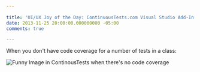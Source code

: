 ```yaml
---
 
title: 'UI/UX Joy of the Day: ContinuousTests.com Visual Studio Add-In'
date: 2013-11-25 20:00:00.000000000 -05:00
comments: true

---
```

When you don't have code coverage for a number of tests in a class:

![Funny Image in ContinousTests when there's no code coverage]({{site.post-images}}/2013-11-25_TharBeDragons.png)
